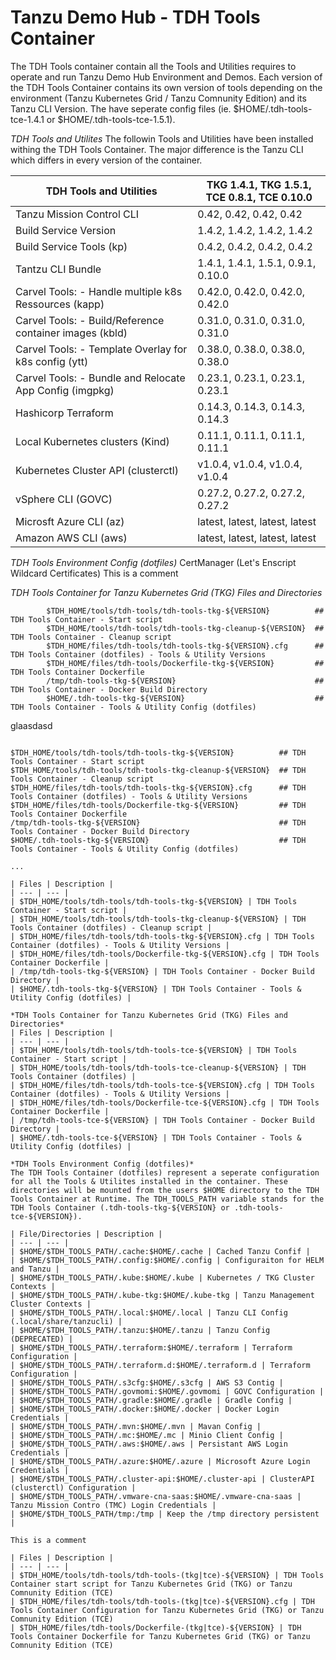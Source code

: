 # Tanzu Demo Hub - TDH Tools Container


The TDH Tools container contain all the Tools and Utilities requires to operate and run Tanzu Demo Hub Environment and Demos. Each version of the TDH Tools Container contains its own version of tools depending on the environment (Tanzu Kubernetes Grid / Tanzu Comnunity Edition) and its Tanzu CLI Version. The have seperate config files (ie. $HOME/.tdh-tools-tce-1.4.1 or $HOME/.tdh-tools-tce-1.5.1).

*TDH Tools and Utilites*
The followin Tools and Utilities have been installed withing the TDH Tools Container. The major difference is the Tanzu CLI which differs in every version of the container.

| TDH Tools and Utilities | TKG 1.4.1, TKG 1.5.1, TCE 0.8.1, TCE 0.10.0 |
| --- | --- | 
| Tanzu Mission Control CLI | 0.42, 0.42, 0.42, 0.42 |
| Build Service Version | 1.4.2, 1.4.2, 1.4.2, 1.4.2 |
| Build Service Tools (kp) | 0.4.2, 0.4.2, 0.4.2, 0.4.2 |
| Tantzu CLI Bundle | 1.4.1, 1.4.1, 1.5.1, 0.9.1, 0.10.0 |
| Carvel Tools: - Handle multiple k8s Ressources (kapp) | 0.42.0, 0.42.0, 0.42.0, 0.42.0 |
| Carvel Tools: - Build/Reference container images (kbld) | 0.31.0, 0.31.0, 0.31.0, 0.31.0 | 
| Carvel Tools: - Template Overlay for k8s config (ytt) | 0.38.0, 0.38.0, 0.38.0, 0.38.0 |
| Carvel Tools: - Bundle and Relocate App Config (imgpkg) | 0.23.1, 0.23.1, 0.23.1, 0.23.1 |
| Hashicorp Terraform | 0.14.3, 0.14.3, 0.14.3, 0.14.3 |
| Local Kubernetes clusters (Kind) | 0.11.1, 0.11.1, 0.11.1, 0.11.1 |
| Kubernetes Cluster API (clusterctl) | v1.0.4, v1.0.4, v1.0.4, v1.0.4 |
| vSphere CLI (GOVC) | 0.27.2, 0.27.2, 0.27.2, 0.27.2 |
| Microsft Azure CLI (az) | latest, latest, latest, latest |
| Amazon AWS CLI (aws) | latest, latest, latest, latest |

*TDH Tools Environment Config (dotfiles)*
CertManager (Let's Enscript Wildcard Certificates)
This is a comment

*TDH Tools Container for Tanzu Kubernetes Grid (TKG) Files and Directories*

```
        $TDH_HOME/tools/tdh-tools/tdh-tools-tkg-${VERSION}          ## TDH Tools Container - Start script
        $TDH_HOME/tools/tdh-tools/tdh-tools-tkg-cleanup-${VERSION}  ## TDH Tools Container - Cleanup script
        $TDH_HOME/files/tdh-tools/tdh-tools-tkg-${VERSION}.cfg      ## TDH Tools Container (dotfiles) - Tools & Utility Versions
        $TDH_HOME/files/tdh-tools/Dockerfile-tkg-${VERSION}         ## TDH Tools Container Dockerfile
        /tmp/tdh-tools-tkg-${VERSION}                               ## TDH Tools Container - Docker Build Directory
        $HOME/.tdh-tools-tkg-${VERSION}                             ## TDH Tools Container - Tools & Utility Config (dotfiles) 
```

glaasdasd

```

$TDH_HOME/tools/tdh-tools/tdh-tools-tkg-${VERSION}          ## TDH Tools Container - Start script 
$TDH_HOME/tools/tdh-tools/tdh-tools-tkg-cleanup-${VERSION}  ## TDH Tools Container - Cleanup script
$TDH_HOME/files/tdh-tools/tdh-tools-tkg-${VERSION}.cfg      ## TDH Tools Container (dotfiles) - Tools & Utility Versions
$TDH_HOME/files/tdh-tools/Dockerfile-tkg-${VERSION}         ## TDH Tools Container Dockerfile
/tmp/tdh-tools-tkg-${VERSION}                               ## TDH Tools Container - Docker Build Directory
$HOME/.tdh-tools-tkg-${VERSION}                             ## TDH Tools Container - Tools & Utility Config (dotfiles) 

...

| Files | Description |
| --- | --- |
| $TDH_HOME/tools/tdh-tools/tdh-tools-tkg-${VERSION} | TDH Tools Container - Start script |
| $TDH_HOME/tools/tdh-tools/tdh-tools-tkg-cleanup-${VERSION} | TDH Tools Container (dotfiles) - Cleanup script |
| $TDH_HOME/files/tdh-tools/tdh-tools-tkg-${VERSION}.cfg | TDH Tools Container (dotfiles) - Tools & Utility Versions |
| $TDH_HOME/files/tdh-tools/Dockerfile-tkg-${VERSION}.cfg | TDH Tools Container Dockerfile |
| /tmp/tdh-tools-tkg-${VERSION} | TDH Tools Container - Docker Build Directory |
| $HOME/.tdh-tools-tkg-${VERSION} | TDH Tools Container - Tools & Utility Config (dotfiles) |

*TDH Tools Container for Tanzu Kubernetes Grid (TKG) Files and Directories*
| Files | Description |
| --- | --- |
| $TDH_HOME/tools/tdh-tools/tdh-tools-tce-${VERSION} | TDH Tools Container - Start script |
| $TDH_HOME/tools/tdh-tools/tdh-tools-tce-cleanup-${VERSION} | TDH Tools Container (dotfiles) |
| $TDH_HOME/files/tdh-tools/tdh-tools-tce-${VERSION}.cfg | TDH Tools Container (dotfiles) - Tools & Utility Versions |
| $TDH_HOME/files/tdh-tools/Dockerfile-tce-${VERSION}.cfg | TDH Tools Container Dockerfile |
| /tmp/tdh-tools-tce-${VERSION} | TDH Tools Container - Docker Build Directory |
| $HOME/.tdh-tools-tce-${VERSION} | TDH Tools Container - Tools & Utility Config (dotfiles) |

*TDH Tools Environment Config (dotfiles)*
The TDH Tools Container (dotfiles) represent a seperate configuration for all the Tools & Utilites installed in the container. These directories will be mounted from the users $HOME directory to the TDH Tools Container at Runtime. The TDH_TOOLS_PATH variable stands for the TDH Tools Container (.tdh-tools-tkg-${VERSION} or .tdh-tools-tce-${VERSION}).

| File/Directories | Description |
| --- | --- |
| $HOME/$TDH_TOOLS_PATH/.cache:$HOME/.cache | Cached Tanzu Confif |
| $HOME/$TDH_TOOLS_PATH/.config:$HOME/.config | Configuraiton for HELM and Tanzu |
| $HOME/$TDH_TOOLS_PATH/.kube:$HOME/.kube | Kubernetes / TKG Cluster Contexts |
| $HOME/$TDH_TOOLS_PATH/.kube-tkg:$HOME/.kube-tkg | Tanzu Management Cluster Contexts |
| $HOME/$TDH_TOOLS_PATH/.local:$HOME/.local | Tanzu CLI Config (.local/share/tanzucli) |
| $HOME/$TDH_TOOLS_PATH/.tanzu:$HOME/.tanzu | Tanzu Config (DEPRECATED) |
| $HOME/$TDH_TOOLS_PATH/.terraform:$HOME/.terraform | Terraform Configuration |
| $HOME/$TDH_TOOLS_PATH/.terraform.d:$HOME/.terraform.d | Terraform Configuration |
| $HOME/$TDH_TOOLS_PATH/.s3cfg:$HOME/.s3cfg | AWS S3 Contig |
| $HOME/$TDH_TOOLS_PATH/.govmomi:$HOME/.govmomi | GOVC Configuration |
| $HOME/$TDH_TOOLS_PATH/.gradle:$HOME/.gradle | Gradle Config |
| $HOME/$TDH_TOOLS_PATH/.docker:$HOME/.docker | Docker Login Credentials |
| $HOME/$TDH_TOOLS_PATH/.mvn:$HOME/.mvn | Mavan Config |
| $HOME/$TDH_TOOLS_PATH/.mc:$HOME/.mc | Minio Client Config |
| $HOME/$TDH_TOOLS_PATH/.aws:$HOME/.aws | Persistant AWS Login Credentials |
| $HOME/$TDH_TOOLS_PATH/.azure:$HOME/.azure | Microsoft Azure Login Credentials |
| $HOME/$TDH_TOOLS_PATH/.cluster-api:$HOME/.cluster-api | ClusterAPI (clusterctl) Configuration |
| $HOME/$TDH_TOOLS_PATH/.vmware-cna-saas:$HOME/.vmware-cna-saas | Tanzu Mission Contro (TMC) Login Credentials |
| $HOME/$TDH_TOOLS_PATH/tmp:/tmp | Keep the /tmp directory persistent |

This is a comment

| Files | Description |
| --- | --- |
| $TDH_HOME/tools/tdh-tools/tdh-tools-(tkg|tce)-${VERSION} | TDH Tools Container start script for Tanzu Kubernetes Grid (TKG) or Tanzu Comnunity Edition (TCE)
| $TDH_HOME/files/tdh-tools/tdh-tools-(tkg|tce)-${VERSION}.cfg | TDH Tools Container Configuration for Tanzu Kubernetes Grid (TKG) or Tanzu Comnunity Edition (TCE)
| $TDH_HOME/files/tdh-tools/Dockerfile-(tkg|tce)-${VERSION} | TDH Tools Container Dockerfile for Tanzu Kubernetes Grid (TKG) or Tanzu Comnunity Edition (TCE)


